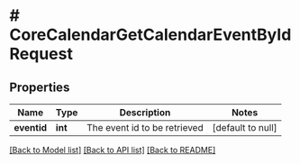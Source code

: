 # # CoreCalendarGetCalendarEventByIdRequest

## Properties

Name | Type | Description | Notes
------------ | ------------- | ------------- | -------------
**eventid** | **int** | The event id to be retrieved | [default to null]

[[Back to Model list]](../../README.md#models) [[Back to API list]](../../README.md#endpoints) [[Back to README]](../../README.md)
